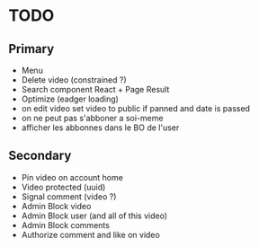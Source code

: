# TODO

## Primary

- Menu
- Delete video (constrained ?)
- Search component React + Page Result
- Optimize (eadger loading)
- on edit video set video to public if panned and date is passed
- on ne peut pas s'abboner a soi-meme
- afficher les abbonnes dans le BO de l'user

## Secondary

- Pin video on account home
- Video protected (uuid)
- Signal comment (video ?)
- Admin Block video 
- Admin Block user (and all of this video) 
- Admin Block comments
- Authorize comment and like on video

